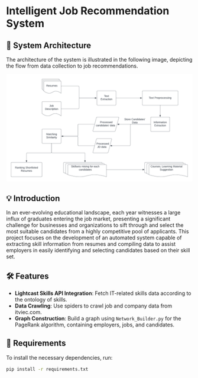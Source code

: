 # Intelligent Job Recommendation System

## 🚀 System Architecture

The architecture of the system is illustrated in the following image, depicting the flow from data collection to job recommendations.

![System Architecture](Resume%20and%20Academic%20recommendation.png)

## 💡 Introduction

In an ever-evolving educational landscape, each year witnesses a large influx of graduates entering the job market, presenting a significant challenge for businesses and organizations to sift through and select the most suitable candidates from a highly competitive pool of applicants. This project focuses on the development of an automated system capable of extracting skill information from resumes and compiling data to assist employers in easily identifying and selecting candidates based on their skill set.

## 🛠️ Features

- **Lightcast Skills API Integration**: Fetch IT-related skills data according to the ontology of skills.
- **Data Crawling**: Use spiders to crawl job and company data from itviec.com.
- **Graph Construction**: Build a graph using `Network_Builder.py` for the PageRank algorithm, containing employers, jobs, and candidates.

## 📝 Requirements

To install the necessary dependencies, run:

```bash
pip install -r requirements.txt
